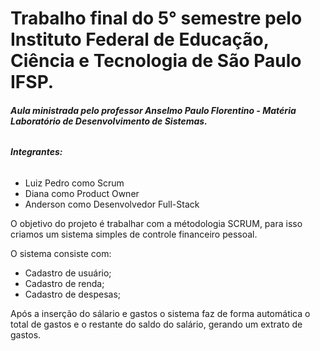 # **Trabalho final do 5° semestre pelo Instituto Federal de Educação, Ciência e Tecnologia de São Paulo IFSP.**

###### **Aula ministrada pelo professor Anselmo Paulo Florentino - Matéria Laboratório de Desenvolvimento de Sistemas.**

###### **Integrantes:**

- Luiz Pedro como Scrum 
- Diana como Product Owner
- Anderson como Desenvolvedor Full-Stack

O objetivo do projeto é trabalhar com a métodologia SCRUM, para isso criamos um sistema simples de controle financeiro pessoal.

O sistema consiste com:

- Cadastro de usuário;
- Cadastro de renda;
- Cadastro de despesas;

Após a inserção do sálario e gastos o sistema faz de forma automática o total de gastos e o restante do saldo do salário, gerando um extrato de gastos.


